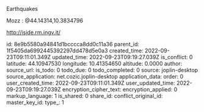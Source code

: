 Earthquakes

Mozz : @44.14314,10.3834796

http://iside.rm.ingv.it/

id: 8e9b5580a94841d1bcccca8dd0c11a36
parent_id: 1f5405da6992445392297dd478d5e0a3
created_time: 2022-09-23T09:11:01.349Z
updated_time: 2022-09-23T09:19:27.039Z
is_conflict: 0
latitude: 44.10947530
longitude: 10.41354650
altitude: 0.0000
author: 
source_url: 
is_todo: 0
todo_due: 0
todo_completed: 0
source: joplin-desktop
source_application: net.cozic.joplin-desktop
application_data: 
order: 0
user_created_time: 2022-09-23T09:11:01.349Z
user_updated_time: 2022-09-23T09:19:27.039Z
encryption_cipher_text: 
encryption_applied: 0
markup_language: 1
is_shared: 0
share_id: 
conflict_original_id: 
master_key_id: 
type_: 1